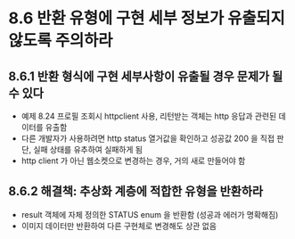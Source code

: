 # 8.6 반환 유형에 구현 세부 정보가 유출되지 않도록 주의하라
## 8.6.1 반환 형식에 구현 세부사항이 유출될 경우 문제가 될 수 있다
* 예제 8.24 프로필 조회시 httpclient 사용, 리턴받는 객체는 http 응답과 관련된 데이터를 유출함
* 다른 개발자가 사용하려면 http status 열거값을 확인하고 성공값 200 을 직접 판단, 실패 상태를 유추하여 실패하게 됨
* http client 가 아닌 웹소켓으로 변경하는 경우, 거의 새로 만들어야 함

## 8.6.2 해결책: 추상화 계층에 적합한 유형을 반환하라
* result 객체에 자체 정의한 STATUS enum 을 반환함 (성공과 에러가 명확해짐)
* 이미지 데이터만 반환하여 다른 구현체로 변경해도 상관 없음

